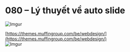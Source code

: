 # 080 – Lý thuyết về auto slide

![Imgur](https://i.imgur.com/XRzPxPD.png)

[https://themes.muffingroup.com/be/webdesign/](https://themes.muffingroup.com/be/webdesign/)  	
![Imgur](https://i.imgur.com/JuLWKC3.png)  